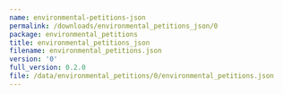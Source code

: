 ```yaml
---
name: environmental-petitions-json
permalink: /downloads/environmental_petitions_json/0
package: environmental_petitions
title: environmental_petitions_json
filename: environmental_petitions.json
version: '0'
full_version: 0.2.0
file: /data/environmental_petitions/0/environmental_petitions.json
---
```

